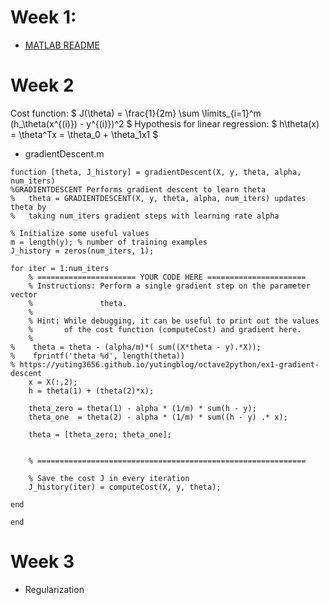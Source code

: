 # Week 1:
- [MATLAB README](https://github.com/T-Mosher/ml-support/blob/main/MATLAB_README.pdf)

# Week 2
Cost function: $ J(\theta) = \frac{1}{2m} \sum \limits_{i=1}^m (h_\theta(x^{(i)}) - y^{(i)})^2 $
Hypothesis for linear regression: $ h\theta(x) = \theta^Tx = \theta_0 + \theta_1x1 $

- gradientDescent.m
```
function [theta, J_history] = gradientDescent(X, y, theta, alpha, num_iters)
%GRADIENTDESCENT Performs gradient descent to learn theta
%   theta = GRADIENTDESCENT(X, y, theta, alpha, num_iters) updates theta by 
%   taking num_iters gradient steps with learning rate alpha

% Initialize some useful values
m = length(y); % number of training examples
J_history = zeros(num_iters, 1);

for iter = 1:num_iters
    % ====================== YOUR CODE HERE ======================
    % Instructions: Perform a single gradient step on the parameter vector
    %               theta. 
    %
    % Hint: While debugging, it can be useful to print out the values
    %       of the cost function (computeCost) and gradient here.
    %
%    theta = theta - (alpha/m)*( sum((X*theta - y).*X));
%    fprintf('theta %d', length(theta))
% https://yuting3656.github.io/yutingblog/octave2python/ex1-gradient-descent
    x = X(:,2);
    h = theta(1) + (theta(2)*x);

    theta_zero = theta(1) - alpha * (1/m) * sum(h - y);
    theta_one  = theta(2) - alpha * (1/m) * sum((h - y) .* x);

    theta = [theta_zero; theta_one];


    % ============================================================

    % Save the cost J in every iteration    
    J_history(iter) = computeCost(X, y, theta);

end

end
```

# Week 3
- Regularization
